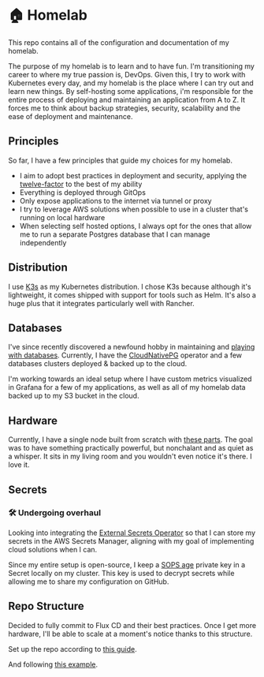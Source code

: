 # 🏠 Homelab

This repo contains all of the configuration and documentation of my homelab.

The purpose of my homelab is to learn and to have fun. I'm transitioning my career to where my true passion is, DevOps. Given this, I try to work with Kubernetes every day, and my homelab is the place where I can try out and learn new things. By self-hosting some applications, i'm responsible for the entire process of deploying and maintaining an application from A to Z. It forces me to think about backup strategies, security, scalability and the ease of deployment and maintenance.

## Principles

So far, I have a few principles that guide my choices for my homelab.

* I aim to adopt best practices in deployment and security, applying the [twelve-factor](https://12factor.net/) to the best of my ability
* Everything is deployed through GitOps
* Only expose applications to the internet via tunnel or proxy
* I try to leverage AWS solutions when possible to use in a cluster that's running on local hardware
* When selecting self hosted options, I always opt for the ones that allow me to run a separate Postgres database that I can manage independently

## Distribution

I use [K3s](https://k3s.io/) as my Kubernetes distribution. I chose K3s because although it's lightweight, it comes shipped with support for tools such as Helm. It's also a huge plus that it integrates particularly well with Rancher.

## Databases

I've since recently discovered a newfound hobby in maintaining and [playing with databases](https://clumpspirit.com/posts/cloudnativepg/). Currently, I have the [CloudNativePG](https://cloudnative-pg.io/) operator and a few databases clusters deployed & backed up to the cloud.

I'm working towards an ideal setup where I have custom metrics visualized in Grafana for a few of my applications, as well as all of my homelab data backed up to my S3 bucket in the cloud.

## Hardware

Currently, I have a single node built from scratch with [these parts](https://pcpartpicker.com/user/edin1/saved/XnqzZL). The goal was to have something practically powerful, but nonchalant and as quiet as a whisper. It sits in my living room and you wouldn't even notice it's there. I love it.

## Secrets

### 🛠️ Undergoing overhaul

Looking into integrating the [External Secrets Operator](https://external-secrets.io/latest/) so that I can store my secrets in the AWS Secrets Manager, aligning with my goal of implementing cloud solutions when I can.

Since my entire setup is open-source, I keep a [SOPS age](https://github.com/getsops/sops?tab=readme-ov-file#encrypting-using-age) private key in a Secret locally on my cluster. This key is used to decrypt secrets while allowing me to share my configuration on GitHub.

## Repo Structure

Decided to fully commit to Flux CD and their best practices. Once I get more hardware, I'll be able to scale at a moment's notice thanks to this structure.

Set up the repo according to [this guide](https://fluxcd.io/flux/guides/repository-structure/).

And following [this example](https://github.com/fluxcd/flux2-kustomize-helm-example).

